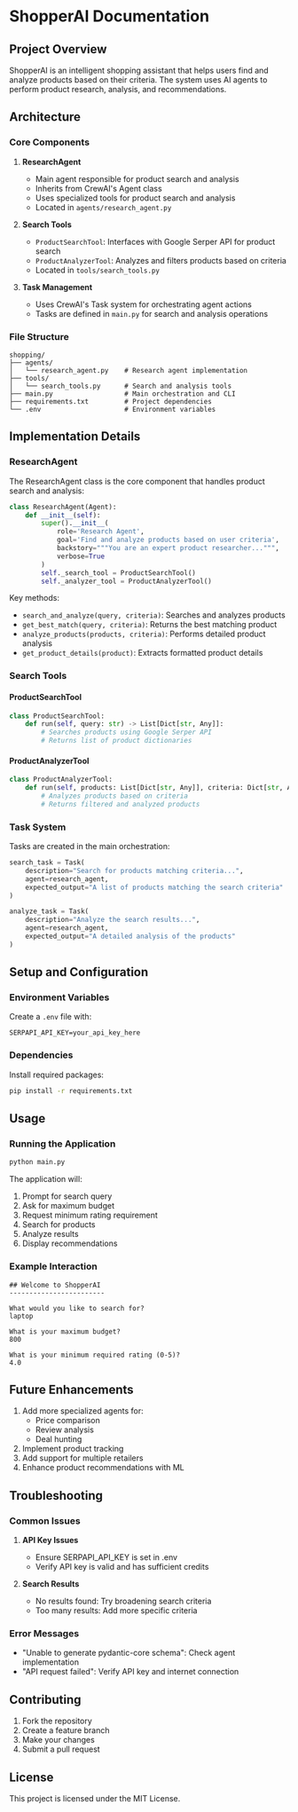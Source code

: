 # ShopperAI Documentation

## Project Overview

ShopperAI is an intelligent shopping assistant that helps users find and analyze products based on their criteria. The system uses AI agents to perform product research, analysis, and recommendations.

## Architecture

### Core Components

1. **ResearchAgent**

   - Main agent responsible for product search and analysis
   - Inherits from CrewAI's Agent class
   - Uses specialized tools for product search and analysis
   - Located in `agents/research_agent.py`

2. **Search Tools**

   - `ProductSearchTool`: Interfaces with Google Serper API for product search
   - `ProductAnalyzerTool`: Analyzes and filters products based on criteria
   - Located in `tools/search_tools.py`

3. **Task Management**
   - Uses CrewAI's Task system for orchestrating agent actions
   - Tasks are defined in `main.py` for search and analysis operations

### File Structure

```
shopping/
├── agents/
│   └── research_agent.py    # Research agent implementation
├── tools/
│   └── search_tools.py      # Search and analysis tools
├── main.py                  # Main orchestration and CLI
├── requirements.txt         # Project dependencies
└── .env                     # Environment variables
```

## Implementation Details

### ResearchAgent

The ResearchAgent class is the core component that handles product search and analysis:

```python
class ResearchAgent(Agent):
    def __init__(self):
        super().__init__(
            role='Research Agent',
            goal='Find and analyze products based on user criteria',
            backstory="""You are an expert product researcher...""",
            verbose=True
        )
        self._search_tool = ProductSearchTool()
        self._analyzer_tool = ProductAnalyzerTool()
```

Key methods:

- `search_and_analyze(query, criteria)`: Searches and analyzes products
- `get_best_match(query, criteria)`: Returns the best matching product
- `analyze_products(products, criteria)`: Performs detailed product analysis
- `get_product_details(product)`: Extracts formatted product details

### Search Tools

#### ProductSearchTool

```python
class ProductSearchTool:
    def run(self, query: str) -> List[Dict[str, Any]]:
        # Searches products using Google Serper API
        # Returns list of product dictionaries
```

#### ProductAnalyzerTool

```python
class ProductAnalyzerTool:
    def run(self, products: List[Dict[str, Any]], criteria: Dict[str, Any]) -> List[Dict[str, Any]]:
        # Analyzes products based on criteria
        # Returns filtered and analyzed products
```

### Task System

Tasks are created in the main orchestration:

```python
search_task = Task(
    description="Search for products matching criteria...",
    agent=research_agent,
    expected_output="A list of products matching the search criteria"
)

analyze_task = Task(
    description="Analyze the search results...",
    agent=research_agent,
    expected_output="A detailed analysis of the products"
)
```

## Setup and Configuration

### Environment Variables

Create a `.env` file with:

```
SERPAPI_API_KEY=your_api_key_here
```

### Dependencies

Install required packages:

```bash
pip install -r requirements.txt
```

## Usage

### Running the Application

```bash
python main.py
```

The application will:

1. Prompt for search query
2. Ask for maximum budget
3. Request minimum rating requirement
4. Search for products
5. Analyze results
6. Display recommendations

### Example Interaction

```
## Welcome to ShopperAI
------------------------

What would you like to search for?
laptop

What is your maximum budget?
800

What is your minimum required rating (0-5)?
4.0
```

## Future Enhancements

1. Add more specialized agents for:
   - Price comparison
   - Review analysis
   - Deal hunting
2. Implement product tracking
3. Add support for multiple retailers
4. Enhance product recommendations with ML

## Troubleshooting

### Common Issues

1. **API Key Issues**

   - Ensure SERPAPI_API_KEY is set in .env
   - Verify API key is valid and has sufficient credits

2. **Search Results**
   - No results found: Try broadening search criteria
   - Too many results: Add more specific criteria

### Error Messages

- "Unable to generate pydantic-core schema": Check agent implementation
- "API request failed": Verify API key and internet connection

## Contributing

1. Fork the repository
2. Create a feature branch
3. Make your changes
4. Submit a pull request

## License

This project is licensed under the MIT License.
